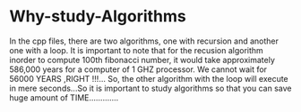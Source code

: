 # Why-study-Algorithms
In the cpp files, there are two algorithms, one with recursion and another one with a loop.
It is important to note that for the recusion algorithm inorder to compute 100th fibonacci number, it would take
approximately 586,000 years for a computer of 1 GHZ processor. We cannot wait for 56000 YEARS ,RIGHT !!!...
So, the other algorithm with the loop will execute in mere seconds...So it is important to study algorithms so that you can save 
huge amount of TIME.............
